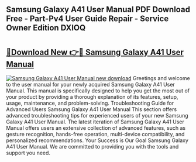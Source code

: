 ## Samsung Galaxy A41 User Manual PDF Download Free - Part-Pv4 User Guide Repair - Service Owner Edition DXIOQ

# <h2><a href="http://cf1198.oget.top/?id=Samsung+Galaxy+A41+User+Manual">🔗Download New 👉🔴 Samsung Galaxy A41 User Manual</a></h2>

[![Samsung Galaxy A41 User Manual new download](https://i.imgur.com/5g1atiW.png)](http://cf1198.oget.top/?id=Samsung+Galaxy+A41+User+Manual)
Greetings and welcome to the user manual for your newly acquired Samsung Galaxy A41 User Manual. This manual is specifically designed to help you get the most out of your product by providing a thorough explanation of its features, setup, usage, maintenance, and problem-solving. Troubleshooting Guide for Advanced Users Samsung Galaxy A41 User Manual This section offers advanced troubleshooting tips for experienced users of your new Samsung Galaxy A41 User Manual. The latest iteration of Samsung Galaxy A41 User Manual offers users an extensive collection of advanced features, such as gesture recognition, hands-free operation, multi-device compatibility, and personalized recommendations. Your Success is Our Goal Samsung Galaxy A41 User Manual. We are committed to providing you with the tools and support you need.
